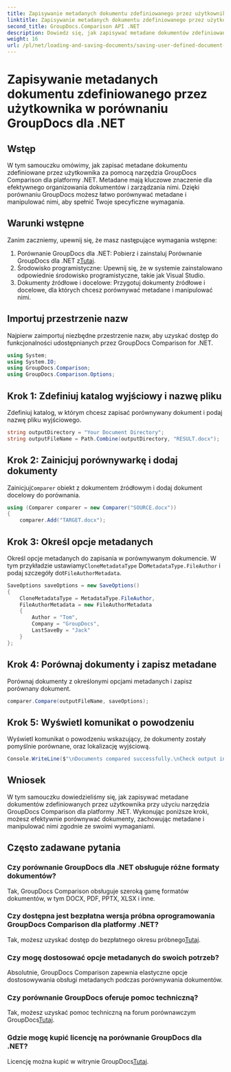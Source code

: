 ```yaml
---
title: Zapisywanie metadanych dokumentu zdefiniowanego przez użytkownika w porównaniu GroupDocs dla .NET
linktitle: Zapisywanie metadanych dokumentu zdefiniowanego przez użytkownika w porównaniu GroupDocs dla .NET
second_title: GroupDocs.Comparison API .NET
description: Dowiedz się, jak zapisywać metadane dokumentów zdefiniowanych przez użytkownika za pomocą narzędzia GroupDocs Comparison dla platformy .NET. Z łatwością porównuj metadane i manipuluj nimi, korzystając z instrukcji krok po kroku.
weight: 16
url: /pl/net/loading-and-saving-documents/saving-user-defined-document-metadata/
---
```


# Zapisywanie metadanych dokumentu zdefiniowanego przez użytkownika w porównaniu GroupDocs dla .NET

## Wstęp
W tym samouczku omówimy, jak zapisać metadane dokumentu zdefiniowane przez użytkownika za pomocą narzędzia GroupDocs Comparison dla platformy .NET. Metadane mają kluczowe znaczenie dla efektywnego organizowania dokumentów i zarządzania nimi. Dzięki porównaniu GroupDocs możesz łatwo porównywać metadane i manipulować nimi, aby spełnić Twoje specyficzne wymagania.
## Warunki wstępne
Zanim zaczniemy, upewnij się, że masz następujące wymagania wstępne:
1.  Porównanie GroupDocs dla .NET: Pobierz i zainstaluj Porównanie GroupDocs dla .NET z[Tutaj](https://releases.groupdocs.com/comparison/net/).
2. Środowisko programistyczne: Upewnij się, że w systemie zainstalowano odpowiednie środowisko programistyczne, takie jak Visual Studio.
3. Dokumenty źródłowe i docelowe: Przygotuj dokumenty źródłowe i docelowe, dla których chcesz porównywać metadane i manipulować nimi.

## Importuj przestrzenie nazw
Najpierw zaimportuj niezbędne przestrzenie nazw, aby uzyskać dostęp do funkcjonalności udostępnianych przez GroupDocs Comparison for .NET.
```csharp
using System;
using System.IO;
using GroupDocs.Comparison;
using GroupDocs.Comparison.Options;
```
## Krok 1: Zdefiniuj katalog wyjściowy i nazwę pliku
Zdefiniuj katalog, w którym chcesz zapisać porównywany dokument i podaj nazwę pliku wyjściowego.
```csharp
string outputDirectory = "Your Document Directory";
string outputFileName = Path.Combine(outputDirectory, "RESULT.docx");
```
## Krok 2: Zainicjuj porównywarkę i dodaj dokumenty
 Zainicjuj`Comparer` obiekt z dokumentem źródłowym i dodaj dokument docelowy do porównania.
```csharp
using (Comparer comparer = new Comparer("SOURCE.docx"))
{
    comparer.Add("TARGET.docx");
```
## Krok 3: Określ opcje metadanych
 Określ opcje metadanych do zapisania w porównywanym dokumencie. W tym przykładzie ustawiamy`CloneMetadataType` Do`MetadataType.FileAuthor` i podaj szczegóły dot`FileAuthorMetadata`.
```csharp
SaveOptions saveOptions = new SaveOptions()
{
    CloneMetadataType = MetadataType.FileAuthor,
    FileAuthorMetadata = new FileAuthorMetadata
    {
        Author = "Tom",
        Company = "GroupDocs",
        LastSaveBy = "Jack"
    }
};
```
## Krok 4: Porównaj dokumenty i zapisz metadane
Porównaj dokumenty z określonymi opcjami metadanych i zapisz porównany dokument.
```csharp
comparer.Compare(outputFileName, saveOptions);
```
## Krok 5: Wyświetl komunikat o powodzeniu
Wyświetl komunikat o powodzeniu wskazujący, że dokumenty zostały pomyślnie porównane, oraz lokalizację wyjściową.
```csharp
Console.WriteLine($"\nDocuments compared successfully.\nCheck output in {outputDirectory}.");
```

## Wniosek
W tym samouczku dowiedzieliśmy się, jak zapisywać metadane dokumentów zdefiniowanych przez użytkownika przy użyciu narzędzia GroupDocs Comparison dla platformy .NET. Wykonując poniższe kroki, możesz efektywnie porównywać dokumenty, zachowując metadane i manipulować nimi zgodnie ze swoimi wymaganiami.
## Często zadawane pytania
### Czy porównanie GroupDocs dla .NET obsługuje różne formaty dokumentów?
Tak, GroupDocs Comparison obsługuje szeroką gamę formatów dokumentów, w tym DOCX, PDF, PPTX, XLSX i inne.
### Czy dostępna jest bezpłatna wersja próbna oprogramowania GroupDocs Comparison dla platformy .NET?
 Tak, możesz uzyskać dostęp do bezpłatnego okresu próbnego[Tutaj](https://releases.groupdocs.com/).
### Czy mogę dostosować opcje metadanych do swoich potrzeb?
Absolutnie, GroupDocs Comparison zapewnia elastyczne opcje dostosowywania obsługi metadanych podczas porównywania dokumentów.
### Czy porównanie GroupDocs oferuje pomoc techniczną?
Tak, możesz uzyskać pomoc techniczną na forum porównawczym GroupDocs[Tutaj](https://forum.groupdocs.com/c/comparison/12).
### Gdzie mogę kupić licencję na porównanie GroupDocs dla .NET?
 Licencję można kupić w witrynie GroupDocs[Tutaj](https://purchase.groupdocs.com/buy).